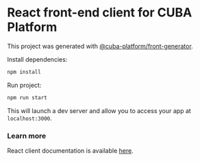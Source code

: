 # React front-end client for CUBA Platform 

This project was generated with [@cuba-platform/front-generator](../../../../../README.md).

Install dependencies:

```bash
npm install
```

Run project:

```bash
npm run start
```

This will launch a dev server and allow you to access your app at `localhost:3000`.

### Learn more

React client documentation is available [here](../../../../../README.md#react-client).
